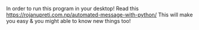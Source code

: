 In order to run this program in your desktop!
Read this https://rojanupreti.com.np/automated-message-with-python/
This will make you easy & you might able to know new things too!
